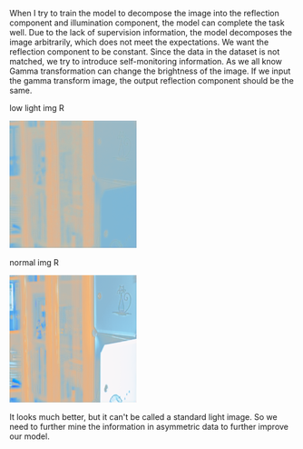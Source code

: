 When I try to train the model to decompose the image into the reflection component and illumination component, the model can complete the task well. Due to the lack of supervision information, the model decomposes the image arbitrarily, which does not meet the expectations. We want the reflection component to be constant. Since the data in the dataset is not matched, we try to introduce self-monitoring information. As we all know Gamma transformation can change the brightness of the image. If we input the gamma transform image, the output reflection component should be the same.

low light img R

![low00002_R](2020.4.26.assets/low00002_R.png)

normal img R

![normal00002_R](2020.4.26.assets/normal00002_R.png)

It looks much better, but it can't be called a standard light image. So we need to further mine the information in asymmetric data to further improve our model.
